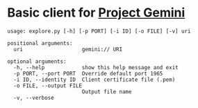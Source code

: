 Basic client for [Project Gemini](https://gemini.circumlunar.space/)
==

```
usage: explore.py [-h] [-p PORT] [-i ID] [-o FILE] [-v] uri

positional arguments:
  uri                   gemini:// URI

optional arguments:
  -h, --help            show this help message and exit
  -p PORT, --port PORT  Override default port 1965
  -i ID, --identity ID  Client certificate file (.pem)
  -o FILE, --output FILE
                        Output file name
  -v, --verbose
```
